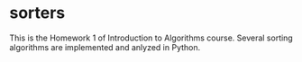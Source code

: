 # sorters
This is the Homework 1 of Introduction to Algorithms course.
Several sorting algorithms are implemented and anlyzed in Python.

